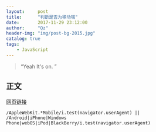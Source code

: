 ```yaml
---
layout:     post
title:      "判断是否为移动端"
date:       2017-11-29 23:12:00
author:     "Qz"
header-img: "img/post-bg-2015.jpg"
catalog: true
tags:
    - JavaScript
---
```


> “Yeah It's on. ”


## 正文


[网页链接](http://www.gulpjs.com.cn/docs/getting-started/)


```
/AppleWebKit.*Mobile/i.test(navigator.userAgent) || /Android|iPhone|Windows Phone|webOS|iPod|BlackBerry/i.test(navigator.userAgent)
```